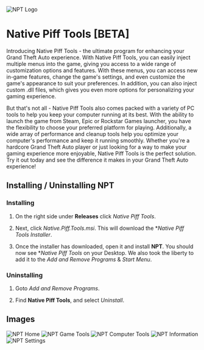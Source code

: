 ![NPT Logo](https://user-images.githubusercontent.com/96446997/215381277-349e6c10-3fc7-4997-90c0-1fe7bf306112.png)
# Native Piff Tools [BETA]
Introducing Native Piff Tools - the ultimate program for enhancing your Grand Theft Auto experience. With Native Piff Tools, you can easily inject multiple menus into the game, giving you access to a wide range of customization options and features. With these menus, you can access new in-game features, change the game's settings, and even customize the game's appearance to suit your preferences. In addition, you can also inject custom .dll files, which gives you even more options for personalizing your gaming experience.

But that's not all - Native Piff Tools also comes packed with a variety of PC tools to help you keep your computer running at its best. With the ability to launch the game from Steam, Epic or Rockstar Games launcher, you have the flexibility to choose your preferred platform for playing. Additionally, a wide array of performance and cleanup tools help you optimize your computer's performance and keep it running smoothly. Whether you're a hardcore Grand Theft Auto player or just looking for a way to make your gaming experience more enjoyable, Native Piff Tools is the perfect solution. Try it out today and see the difference it makes in your Grand Theft Auto experience!

## Installing / Uninstalling NPT

### Installing
1. On the right side under **Releases** click *Native Piff Tools*.

2. Next, click *Native.Piff.Tools.msi*. This will download the **Native Piff Tools Installer*.

3. Once the installer has downloaded, open it and install **NPT**. You should now see **Native Piff Tools* on your Desktop.
We also took the liberty to add it to the *Add and Remove Programs* & *Start Menu*.

### Uninstalling
1. Goto *Add and Remove Programs*.

2. Find **Native Piff Tools**, and select *Uninstall*.

## Images
![NPT Home](https://user-images.githubusercontent.com/96446997/215901289-170b27ab-79a5-486d-897a-1ba157e74328.png)
![NPT Game Tools](https://user-images.githubusercontent.com/96446997/215901291-b83bc274-0add-41b9-a7a8-33f24baec2f8.png)
![NPT Computer Tools](https://user-images.githubusercontent.com/96446997/215901292-e4bbcd0f-16e9-4d92-89cc-3cf44dcd8f17.png)
![NPT Information](https://user-images.githubusercontent.com/96446997/215901293-e3f31ff3-9178-474d-a4a2-a6ff64ff59c3.png)
![NPT Settings](https://user-images.githubusercontent.com/96446997/215901284-31e60759-6636-4d7b-8ae6-94584213f5c8.png)
